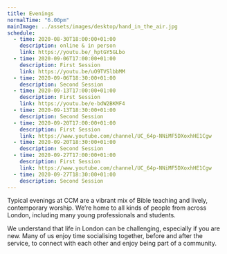 ```yaml
---
title: Evenings
normalTime: "6.00pm"
mainImage: ../assets/images/desktop/hand_in_the_air.jpg
schedule:
  - time: 2020-08-30T18:00:00+01:00
    description: online & in person
    link: https://youtu.be/_hptGY5GLbo
  - time: 2020-09-06T17:00:00+01:00
    description: First Session
    link: https://youtu.be/uO9TVSlbbMM
  - time: 2020-09-06T18:30:00+01:00
    description: Second Session
  - time: 2020-09-13T17:00:00+01:00
    description: First Session
    link: https://youtu.be/e-bdW2BKMF4
  - time: 2020-09-13T18:30:00+01:00
    description: Second Session 
  - time: 2020-09-20T17:00:00+01:00
    description: First Session
    link: https://www.youtube.com/channel/UC_64p-NNiMF5DXoxhHE1Cgw
  - time: 2020-09-20T18:30:00+01:00
    description: Second Session
  - time: 2020-09-27T17:00:00+01:00
    description: First Session
    link: https://www.youtube.com/channel/UC_64p-NNiMF5DXoxhHE1Cgw
  - time: 2020-09-27T18:30:00+01:00
    description: Second Session
---
```

Typical evenings at CCM are a vibrant mix of Bible teaching and lively, contemporary worship. We’re home to all kinds of people from across London, including many young professionals and students.

We understand that life in London can be challenging, especially if you are new. Many of us enjoy time socialising together, before and after the service, to connect with each other and enjoy being part of a community.
